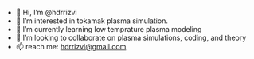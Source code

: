 - 👋 Hi, I’m @hdrrizvi
- 👀 I’m interested in tokamak plasma simulation. 
- 🌱 I’m currently learning low temprature plasma modeling
- 💞️ I’m looking to collaborate on plasma simulations, coding, and theory
- 📫 reach me: hdrrizvi@gmail.com 

<!---
hdrrizvi/hdrrizvi is a ✨ special ✨ repository because its `README.md` (this file) appears on your GitHub profile.
You can click the Preview link to take a look at your changes.
--->
